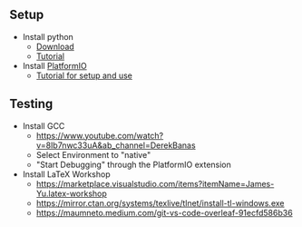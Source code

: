 ## Setup
- Install python
    - [Download](https://www.python.org/downloads/)
    - [Tutorial](https://realpython.com/installing-python/)
- Install [PlatformIO](https://marketplace.visualstudio.com/items?itemName=platformio.platformio-ide)
    - [Tutorial for setup and use](https://youtu.be/JmvMvIphMnY)

## Testing
- Install GCC
    - https://www.youtube.com/watch?v=8Ib7nwc33uA&ab_channel=DerekBanas
    - Select Environment to "native"
    - "Start Debugging" through the PlatformIO extension
- Install LaTeX Workshop
    - https://marketplace.visualstudio.com/items?itemName=James-Yu.latex-workshop
    - https://mirror.ctan.org/systems/texlive/tlnet/install-tl-windows.exe
    - https://maumneto.medium.com/git-vs-code-overleaf-91ecfd586b36
    